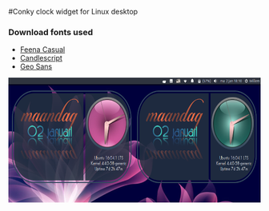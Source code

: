 #Conky clock widget for Linux desktop
### Download fonts used
- [Feena Casual](http://www.1001fonts.com/feena-casual-font.html)
- [Candlescript](http://www.dafont.com/candlescript.font)
- [Geo Sans](http://www.dafont.com/geo-sans-light.font)
<p align="center">
  <img src="https://raw.githubusercontent.com/wim66/conky-clock-widget/master/conky-clock-widget/preview.png" alt="Conky clock widget" height="250"> 
</p>

